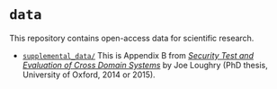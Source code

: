 `data`
======

This repository contains open-access data for scientific research.

- [`supplemental_data/`](https://github.com/jloughry/data/tree/master/supplemental_data)
This is Appendix B from [*Security Test and Evaluation of
Cross Domain Systems*](http://ora.ox.ac.uk/objects/uuid:71694222-3ef1-4fe6-9637-c8586798f352)
by Joe Loughry (PhD thesis, University of Oxford, 2014 or 2015).


